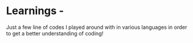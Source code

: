 # Learnings - 

Just a few line of codes I played around with in various languages in order to get a better understanding of coding!

